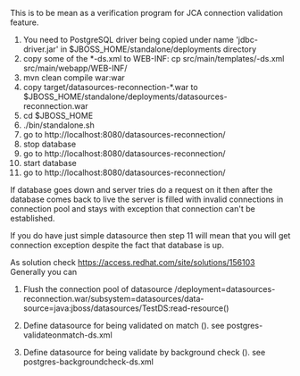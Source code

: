 This is to be mean as a verification program for JCA connection validation feature.


1) You need to PostgreSQL driver being copied under name 'jdbc-driver.jar' in $JBOSS_HOME/standalone/deployments directory
2) copy some of the *-ds.xml to WEB-INF: cp src/main/templates/<something>-ds.xml src/main/webapp/WEB-INF/
3) mvn clean compile war:war
4) copy target/datasources-reconnection-*.war to $JBOSS_HOME/standalone/deployments/datasources-reconnection.war
5) cd $JBOSS_HOME
6) ./bin/standalone.sh
7) go to http://localhost:8080/datasources-reconnection/
8) stop database
9) go to http://localhost:8080/datasources-reconnection/
10) start database
11) go to http://localhost:8080/datasources-reconnection/

If database goes down and server tries do a request on it then after the database comes back to live the server 
is filled with invalid connections in connection pool and stays with exception that connection can't be established.

If you do have just simple datasource then step 11 will mean that you will get connection exception despite the fact that database is up.

As solution check https://access.redhat.com/site/solutions/156103
Generally you can

1) Flush the connection pool of datasource
/deployment=datasources-reconnection.war/subsystem=datasources/data-source=java\:jboss\/datasources\/TestDS:read-resource()

2) Define datasource for being validated on match (<validate-on-match>). see postgres-validateonmatch-ds.xml

4) Define datasource for being validate by background check (<background-validation>). see postgres-backgroundcheck-ds.xml


